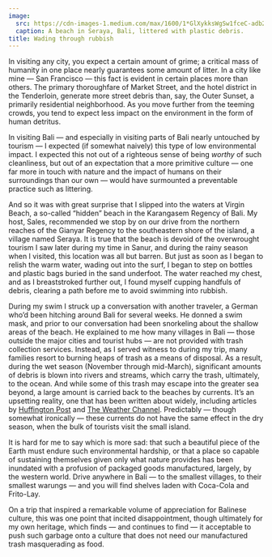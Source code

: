 ```yaml
---
image:
  src: https://cdn-images-1.medium.com/max/1600/1*GlXykksWgSw1fceC-adb2w.png
  caption: A beach in Seraya, Bali, littered with plastic debris.
title: Wading through rubbish
---
```


In visiting any city, you expect a certain amount of grime; a critical mass of
humanity in one place nearly guarantees some amount of litter. In a city like
mine — San Francisco — this fact is evident in certain places more than others.
The primary thoroughfare of Market Street, and the hotel district in the
Tenderloin, generate more street debris than, say, the Outer Sunset, a primarily
residential neighborhood. As you move further from the teeming crowds, you tend
to expect less impact on the environment in the form of human detritus.

In visiting Bali — and especially in visiting parts of Bali nearly untouched by
tourism — I expected (if somewhat naively) this type of low environmental
impact. I expected this not out of a righteous sense of being *worthy* of such
cleanliness, but out of an expectation that a more primitive culture — one far
more in touch with nature and the impact of humans on their surroundings than
our own — would have surmounted a preventable practice such as littering.

And so it was with great surprise that I slipped into the waters at Virgin
Beach, a so-called “hidden” beach in the Karangasem Regency of Bali. My host,
Sales, recommended we stop by on our drive from the northern reaches of the
Gianyar Regency to the southeastern shore of the island, a village named Seraya.
It is true that the beach is devoid of the overwrought tourism I saw later
during my time in Sanur, and during the rainy season when I visited, this
location was all but barren. But just as soon as I began to relish the warm
water, wading out into the surf, I began to step on bottles and plastic bags
buried in the sand underfoot. The water reached my chest, and as I breaststroked
further out, I found myself cupping handfuls of debris, clearing a path before
me to avoid swimming into rubbish.

During my swim I struck up a conversation with another traveler, a German who’d
been hitching around Bali for several weeks. He donned a swim mask, and prior to
our conversation had been snorkeling about the shallow areas of the beach. He
explained to me how many villages in Bali — those outside the major cities and
tourist hubs — are not provided with trash collection services. Instead, as I
served witness to during my trip, many families resort to burning heaps of trash
as a means of disposal. As a result, during the wet season (November through
mid-March), significant amounts of debris is blown into rivers and streams,
which carry the trash, ultimately, to the ocean. And while some of this trash
may escape into the greater sea beyond, a large amount is carried back to the
beaches by currents. It’s an upsetting reality, one that has been written about
widely, including articles by [Huffington
Post](http://www.huffingtonpost.com/larissa-and-michael-milne/why-you-should-take-bali-_b_4925542.html)
and [The Weather
Channel](https://weather.com/travel/news/trash-season-arrives-bali-beach-photos-20140123).
Predictably — though somewhat ironically — these currents do not have the same
effect in the dry season, when the bulk of tourists visit the small island.

It is hard for me to say which is more sad: that such a beautiful piece of the
Earth must endure such environmental hardship, or that a place so capable of
sustaining themselves given only what nature provides has been inundated with a
profusion of packaged goods manufactured, largely, by the western world. Drive
anywhere in Bali — to the smallest villages, to their smallest warungs — and you
will find shelves laden with Coca-Cola and Frito-Lay.

On a trip that inspired a remarkable volume of appreciation for Balinese
culture, this was one point that incited disappointment, though ultimately for
my own heritage, which finds — and continues to find — it acceptable to push
such garbage onto a culture that does not need our manufactured trash
masquerading as food.